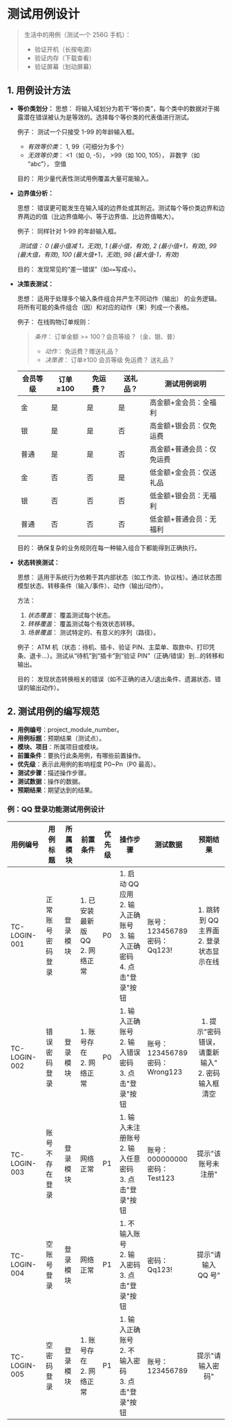 # 测试用例设计
> 生活中的用例（测试一个 256G 手机）：
>
> - 验证开机（长按电源）
> - 验证内存（下载查看）
> - 验证屏幕（划动屏幕）
>

## 1. 用例设计方法

 * **等价类划分：**
   思想： 将输入域划分为若干“等价类”，每个类中的数据对于揭露潜在错误被认为是等效的。选择每个等价类的代表值进行测试。
   
   例子： 测试一个只接受 1-99 的年龄输入框。
   
     *   *有效等价类*： 1, 99（可细分为多个）
     *   *无效等价类*： <1（如 0, -5）， >99（如 100, 105）， 非数字（如 “abc”）， 空值
   
   目的： 用少量代表性测试用例覆盖大量可能输入。

*   **边界值分析：**

    思想： 错误更可能发生在输入域的边界处或其附近。测试每个等价类边界和边界两边的值（比边界值略小、等于边界值、比边界值略大）。

    例子： 同样针对 1-99 的年龄输入框。

    ​    *测试值： 0 (最小值减 1，无效), 1 (最小值，有效), 2 (最小值+1，有效), 99 (最大值，有效), 100 (最大值+1，无效), 98 (最大值-1，有效)*

    目的： 发现常见的“差一错误”（如`<=`写成`<`）。

* **决策表测试：**

  思想： 适用于处理多个输入条件组合并产生不同动作（输出） 的业务逻辑。将所有可能的条件组合（因）和对应的动作（果）列成一个表格。

  例子： 在线购物订单规则：

   > *条件*： 订单金额 >= 100？会员等级？（金、银、普）
   >
   > - *动作*： 免运费？赠送礼品？
   > - *决策表*：
   >    订单≥100  会员等级  免运费？  送礼品？ 

  | 会员等级 | 订单≥100 | 免运费？ | 送礼品？ | 测试用例说明              |
  | -------- | -------- | -------- | -------- | -------------------------    |
  | 金       | 是       | 是       | 是       | 高金额+金会员：全福利     |
  | 银       | 是       | 是       | 否       | 高金额+银会员：仅免运费   |
  | 普通     | 是       | 是       | 否       | 高金额+普通会员：仅免运费 |
  | 金       | 否       | 否       | 是       | 低金额+金会员：仅送礼品   |
  | 银       | 否       | 否       | 否       | 低金额+银会员：无福利     |
  | 普通     | 否       | 否       | 否       | 低金额+普通会员：无福利   |

  目的： 确保复杂的业务规则在每一种输入组合下都能得到正确执行。

* **状态转换测试：**

     思想： 适用于系统行为依赖于其内部状态（如工作流、协议栈）。通过状态图模型状态、转移条件（输入/事件）、动作（输出/动作）。

     方法：
     
     1. *状态覆盖*： 覆盖测试每个状态。
     2. *转移覆盖*： 覆盖测试每个有效状态转移。
     3. *场景覆盖*： 测试特定的、有意义的序列（路径）。
     
     例子： ATM 机（状态：待机、插卡、验证 PIN、主菜单、取款中、打印凭条、退卡...）。测试从“待机”到“插卡”到“验证 PIN”（正确/错误）到...的转移和输出。
     
     目的： 发现状态转换相关的错误（如不正确的进入/退出条件、遗漏状态、错误的输出动作）。


## 2. 测试用例的编写规范
* **用例编号**：project_module_number。
* **用例标题**：预期结果（测试点）。
* **模块、项目**：所属项目或模块。
* **前置条件**：要执行此条用例，有哪些前置操作。
* **优先级**：表示此用例的影响程度 P0~Pn（P0 最高）。
* **测试步骤**：描述操作步骤。
* **测试数据**：操作的数据。
* **预期结果**：期望达到的结果。

### **例：QQ 登录功能测试用例设计**

| 用例编号 | 用例标题               | 所属模块 | 前置条件                     | 优先级 | 操作步骤                                                                 | 测试数据                       | 预期结果                                                                 |
|----------|------------------------|----------|------------------------------|--------|--------------------------------------------------------------------------|--------------------------------|:------------------------------------------------------------------------:|
| TC-LOGIN-001 | 正常账号密码登录       | 登录模块 | 1. 已安装最新版 QQ<br>2. 网络正常 | P0     | 1. 启动 QQ 应用<br>2. 输入正确账号<br>3. 输入正确密码<br>4. 点击"登录"按钮 | 账号：123456789<br>密码：Qq123! | 1. 跳转到 QQ 主界面<br>2. 登录状态显示在线                                |
| TC-LOGIN-002 | 错误密码登录           | 登录模块 | 1. 账号存在<br>2. 网络正常    | P0     | 1. 输入正确账号<br>2. 输入错误密码<br>3. 点击"登录"按钮                  | 账号：123456789<br>密码：Wrong123 | 1. 提示"密码错误，请重新输入"<br>2. 密码输入框清空                        |
| TC-LOGIN-003 | 账号不存在登录         | 登录模块 | 网络正常                     | P1     | 1. 输入未注册账号<br>2. 输入任意密码<br>3. 点击"登录"按钮                | 账号：000000000<br>密码：Test123 | 提示"该账号未注册"                                                       |
| TC-LOGIN-004 | 空账号登录             | 登录模块 | 网络正常                     | P1     | 1. 不输入账号<br>2. 输入密码<br>3. 点击"登录"按钮                        | 密码：Qq123!                   | 提示"请输入 QQ 号"                                                       |
| TC-LOGIN-005 | 空密码登录             | 登录模块 | 1. 账号存在<br>2. 网络正常    | P1     | 1. 输入正确账号<br>2. 不输入密码<br>3. 点击"登录"按钮                    | 账号：123456789                | 提示"请输入密码"                                                         |
